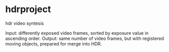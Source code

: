 # hdrproject
hdr video syntesis

Input: differently exposed video frames, sorted by exposure value in ascending order.
Output: same number of video frames, but with registered moving objects, prepared for merge into HDR.

